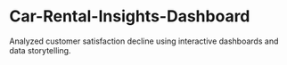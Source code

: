 # Car-Rental-Insights-Dashboard
Analyzed customer satisfaction decline using interactive dashboards and data storytelling.
